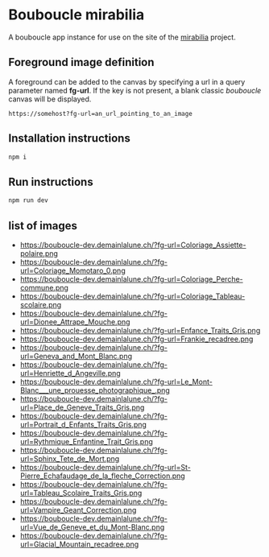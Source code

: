 # Bouboucle mirabilia

A bouboucle app instance for use on the site of the [mirabilia](https://mirabilia.ch/fr) project.


## Foreground image definition

A foreground can be added to the canvas by specifying a url in a query parameter named **fg-url**.
If the key is not present, a blank classic *bouboucle* canvas will be displayed.

```
https://somehost?fg-url=an_url_pointing_to_an_image
```


## Installation instructions

``` sh
npm i
```

## Run instructions

``` sh
npm run dev
```


## list of images
- https://bouboucle-dev.demainlalune.ch/?fg-url=Coloriage_Assiette-polaire.png
- https://bouboucle-dev.demainlalune.ch/?fg-url=Coloriage_Momotaro_0.png
- https://bouboucle-dev.demainlalune.ch/?fg-url=Coloriage_Perche-commune.png
- https://bouboucle-dev.demainlalune.ch/?fg-url=Coloriage_Tableau-scolaire.png
- https://bouboucle-dev.demainlalune.ch/?fg-url=Dionee_Attrape_Mouche.png
- https://bouboucle-dev.demainlalune.ch/?fg-url=Enfance_Traits_Gris.png
- https://bouboucle-dev.demainlalune.ch/?fg-url=Frankie_recadree.png
- https://bouboucle-dev.demainlalune.ch/?fg-url=Geneva_and_Mont_Blanc.png
- https://bouboucle-dev.demainlalune.ch/?fg-url=Henriette_d_Angeville.png
- https://bouboucle-dev.demainlalune.ch/?fg-url=Le_Mont-Blanc___une_prouesse_photographique_.png
- https://bouboucle-dev.demainlalune.ch/?fg-url=Place_de_Geneve_Traits_Gris.png
- https://bouboucle-dev.demainlalune.ch/?fg-url=Portrait_d_Enfants_Traits_Gris.png
- https://bouboucle-dev.demainlalune.ch/?fg-url=Rythmique_Enfantine_Trait_Gris.png
- https://bouboucle-dev.demainlalune.ch/?fg-url=Sphinx_Tete_de_Mort.png
- https://bouboucle-dev.demainlalune.ch/?fg-url=St-Pierre_Echafaudage_de_la_fleche_Correction.png
- https://bouboucle-dev.demainlalune.ch/?fg-url=Tableau_Scolaire_Traits_Gris.png
- https://bouboucle-dev.demainlalune.ch/?fg-url=Vampire_Geant_Correction.png
- https://bouboucle-dev.demainlalune.ch/?fg-url=Vue_de_Geneve_et_du_Mont-Blanc.png
- https://bouboucle-dev.demainlalune.ch/?fg-url=Glacial_Mountain_recadree.png